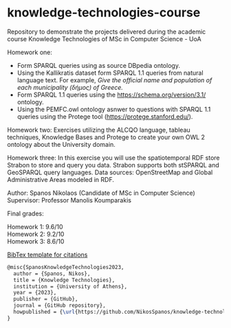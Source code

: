 # knowledge-technologies-course
Repository to demonstrate the projects delivered during the academic course Knowledge Technologies of MSc in Computer Science - UoA

Homework one:
* Form SPARQL queries using as source DBpedia ontology. 
* Using the Kallikratis dataset form SPARQL 1.1 queries from natural language text. For example, <i> Give the official name and population of each municipality (δήμος) of Greece. </i>
* Form SPARQL 1.1 queries using the https://schema.org/version/3.1/ ontology.
* Using the PEMFC.owl ontology asnwer to questions with SPARQL 1.1 queries using the Protege tool (https://protege.stanford.edu/).

Homework two: Exercises utilizing the ALCQO language, tableau techniques, Knowledge Bases and Protege to create your own OWL 2 ontology about the University domain.

Homework three: In this exercise you will use the spatiotemporal RDF store Strabon to store and query you data. Strabon supports both stSPARQL and GeoSPARQL query languages. Data sources: OpenStreetMap and Global Administrative Areas modeled in RDF. 

Author: Spanos Nikolaos (Candidate of MSc in Computer Science) </br>
Supervisor: Professor Manolis Koumparakis

Final grades:

Homework 1: 9.6/10 </br>
Homework 2: 9.2/10 </br>
Homework 3: 8.6/10 </br>


<ins>BibTex template for citations</ins>
```latex
@misc{SpanosKnowledgeTechnologies2023,
  author = {Spanos, Nikos},
  title = {Knowledge Technologies},
  institution = {University of Athens},
  year = {2023},
  publisher = {GitHub},
  journal = {GitHub repository},
  howpublished = {\url{https://github.com/NikosSpanos/knowledge-technologies-course}}
}
```
